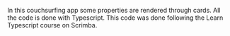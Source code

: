 In this couchsurfing app some properties are rendered through cards.
All the code is done with Typescript.
This code was done following the Learn Typescript course on Scrimba.
